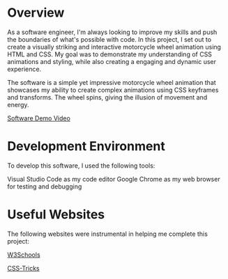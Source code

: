 # Overview
As a software engineer, I'm always looking to improve my skills and push the boundaries of what's possible with code. In this project, I set out to create a visually striking and interactive motorcycle wheel animation using HTML and CSS. My goal was to demonstrate my understanding of CSS animations and styling, while also creating a engaging and dynamic user experience.

The software is a simple yet impressive motorcycle wheel animation that showcases my ability to create complex animations using CSS keyframes and transforms. The wheel spins, giving the illusion of movement and energy.

[Software Demo Video](https://www.youtube.com/watch?v=dJFJXcd_oC4)

# Development Environment
To develop this software, I used the following tools:

Visual Studio Code as my code editor
Google Chrome as my web browser for testing and debugging

# Useful Websites

The following websites were instrumental in helping me complete this project:

[W3Schools](https://www.w3schools.com/)

[CSS-Tricks](https://css-tricks.com/)